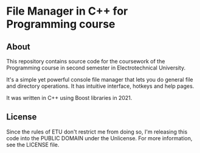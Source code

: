 # File Manager in C++ for Programming course

## About

This repository contains source code for the coursework of the Programming course in second semester in Electrotechnical University. 

It's a simple yet powerful console file manager that lets you do general file and directory operations. It has intuitive interface, hotkeys and help pages.


It was written in C++ using Boost libraries in 2021.


## License

Since the rules of ETU don't restrict me from doing so, I'm releasing this code into the PUBLIC DOMAIN under the Unlicense. For more information, see the LICENSE file.

